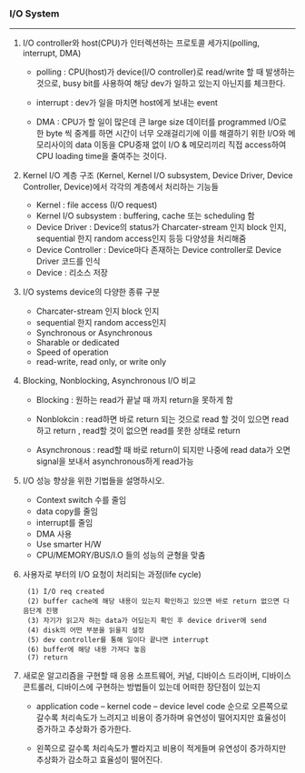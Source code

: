 ### I/O System
-------------------------------------------
1. I/O controller와 host(CPU)가 인터렉션하는 프로토콜 세가지(polling, interrupt, DMA)
    - polling : CPU(host)가 device(I/O controller)로 read/write 할 때 발생하는 것으로, busy bit를 사용하여 해당 dev가 일하고 있는지 아닌지를 체크한다.

    - interrupt : dev가 일을 마치면 host에게 보내는 event

    - DMA : CPU가 할 일이 많은데 큰 large size 데이터를 programmed I/O로 한 byte 씩 중계를 하면 시간이 너무 오래걸리기에 이를 해결하기 위한 I/O와 메모리사이의 data 이동을 CPU중재 없이 I/O & 메모리끼리 직접 access하여 CPU loading time을 줄여주는 것이다.
 
2. Kernel I/O 계층 구조 (Kernel, Kernel I/O subsystem, Device Driver, Device Controller, Device)에서 각각의 계층에서 처리하는 기능들
    - Kernel : file access (I/O request)
    - Kernel I/O subsystem : buffering, cache 또는 scheduling 함
    - Device Driver : Device의 status가 Charcater-stream 인지 block 인지, sequential 한지 random access인지 등등 다양성을 처리해줌
    - Device Controller : Device마다 존재하는 Device controller로 Device Driver 코드를 인식
    - Device : 리소스 저장

3. I/O systems device의 다양한 종류 구분
    - Charcater-stream 인지 block 인지
    - sequential 한지 random access인지
    - Synchronous or Asynchronous
    - Sharable or dedicated
    - Speed of operation
    - read-write, read only, or write only

4. Blocking, Nonblocking, Asynchronous I/O 비교
    - Blocking : 원하는 read가 끝날 때 까지 return을 못하게 함

    - Nonblokcin : read하면 바로 return 되는 것으로 read 할 것이 있으면 read하고 return , read할 것이 없으면 read를 못한 상태로 return

    - Asynchronous : read할 때 바로 return이 되지만 나중에 read data가 오면 signal을 보내서 asynchronous하게 read가능

5. I/O 성능 향상을 위한 기법들을 설명하시오.
    - Context switch 수를 줄임
    - data copy를 줄임
    - interrupt를 줄임
    - DMA 사용
    - Use smarter H/W
    - CPU/MEMORY/BUS/I.O 들의 성능의 균형을 맞춤

6. 사용자로 부터의 I/O 요청이 처리되는 과정(life cycle)

        (1) I/O req created
        (2) buffer cache에 해당 내용이 있는지 확인하고 있으면 바로 return 없으면 다음단계 진행
        (3) 자기가 읽고자 하는 data가 어딨는지 확인 후 device driver에 send
        (4) disk의 어떤 부분을 읽을지 설정
        (5) dev controller를 통해 일이다 끝나면 interrupt
        (6) buffer에 해당 내용 가져다 놓음
        (7) return

7. 새로운 알고리즘을 구현할 때 응용 소프트웨어, 커널, 디바이스 드라이버, 디바이스 콘트롤러, 디바이스에 구현하는 방법들이 있는데 어떠한 장단점이 있는지
    - application code – kernel code – device level code 순으로 오른쪽으로 갈수록 처리속도가 느려지고 비용이 증가하며 유연성이 떨어지지만 효율성이 증가하고 추상화가 증가한다.
    
    - 왼쪽으로 갈수록 처리속도가 빨라지고 비용이 적게들며 유연성이 증가하지만 추상화가 감소하고 효율성이 떨어진다.